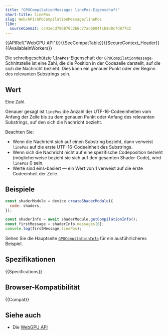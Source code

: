 ```yaml
---
title: "GPUCompilationMessage: linePos-Eigenschaft"
short-title: linePos
slug: Web/API/GPUCompilationMessage/linePos
l10n:
  sourceCommit: cc41ecd796870c2b6c77ad0b04fcb8d8c7d877d2
---
```


{{APIRef("WebGPU API")}}{{SeeCompatTable}}{{SecureContext_Header}}{{AvailableInWorkers}}

Die schreibgeschützte **`linePos`**-Eigenschaft der
[`GPUCompilationMessage`](/de/docs/Web/API/GPUCompilationMessage)-Schnittstelle ist eine Zahl, die die Position in der Codezeile darstellt, auf die sich die Nachricht bezieht. Dies kann ein genauer Punkt oder der Beginn des relevanten Substrings sein.

## Wert

Eine Zahl.

Genauer gesagt ist `linePos` die Anzahl der UTF-16-Codeeinheiten vom Anfang der Zeile bis zu dem genauen Punkt oder Anfang des relevanten Substrings, auf den sich die Nachricht bezieht.

Beachten Sie:

- Wenn die Nachricht sich auf einen Substring bezieht, dann verweist `linePos` auf die erste UTF-16-Codeeinheit des Substrings.
- Wenn sich die Nachricht nicht auf eine spezifische Codeposition bezieht (möglicherweise bezieht sie sich auf den gesamten Shader-Code), wird `linePos` 0 sein.
- Werte sind eins-basiert — ein Wert von 1 verweist auf die erste Codeeinheit der Zeile.

## Beispiele

```js
const shaderModule = device.createShaderModule({
  code: shaders,
});

const shaderInfo = await shaderModule.getCompilationInfo();
const firstMessage = shaderInfo.messages[0];
console.log(firstMessage.linePos);
```

Sehen Sie die Hauptseite [`GPUCompilationInfo`](/de/docs/Web/API/GPUCompilationInfo#examples) für ein ausführlicheres Beispiel.

## Spezifikationen

{{Specifications}}

## Browser-Kompatibilität

{{Compat}}

## Siehe auch

- Die [WebGPU API](/de/docs/Web/API/WebGPU_API)
